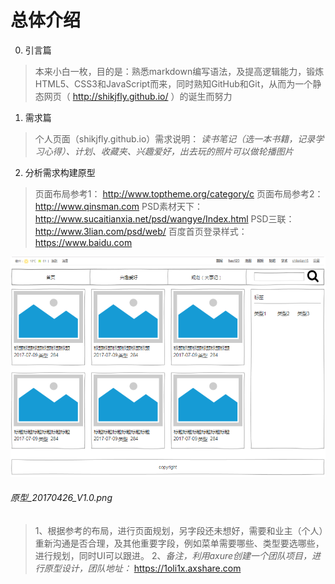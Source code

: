 # 总体介绍
0. 引言篇
> 本来小白一枚，目的是：熟悉markdown编写语法，及提高逻辑能力，锻炼HTML5、CSS3和JavaScript而来，同时熟知GitHub和Git，从而为一个静态网页（ http://shikjfly.github.io/ ）的诞生而努力  

1. 需求篇
> 个人页面（shikjfly.github.io）需求说明：
> *读书笔记（选一本书籍，记录学习心得）、计划、收藏夹、兴趣爱好，出去玩的照片可以做轮播图片*

2. 分析需求构建原型
> 页面布局参考1： http://www.toptheme.org/category/c
> 页面布局参考2： http://www.qinsman.com
> PSD素材天下： http://www.sucaitianxia.net/psd/wangye/Index.html
> PSD三联： http://www.3lian.com/psd/web/
> 百度首页登录样式： https://www.baidu.com


![黑白图草稿](./images/原型_20170426_V1.0.png)
###### 原型_20170426_V1.0.png
> 1、根据参考的布局，进行页面规划，另字段还未想好，需要和业主（个人）重新沟通是否合理，及其他重要字段，例如菜单需要哪些、类型要选哪些，进行规划，同时UI可以跟进。
> 2、*备注，利用axure创建一个团队项目，进行原型设计，团队地址：*  https://1oli1x.axshare.com

